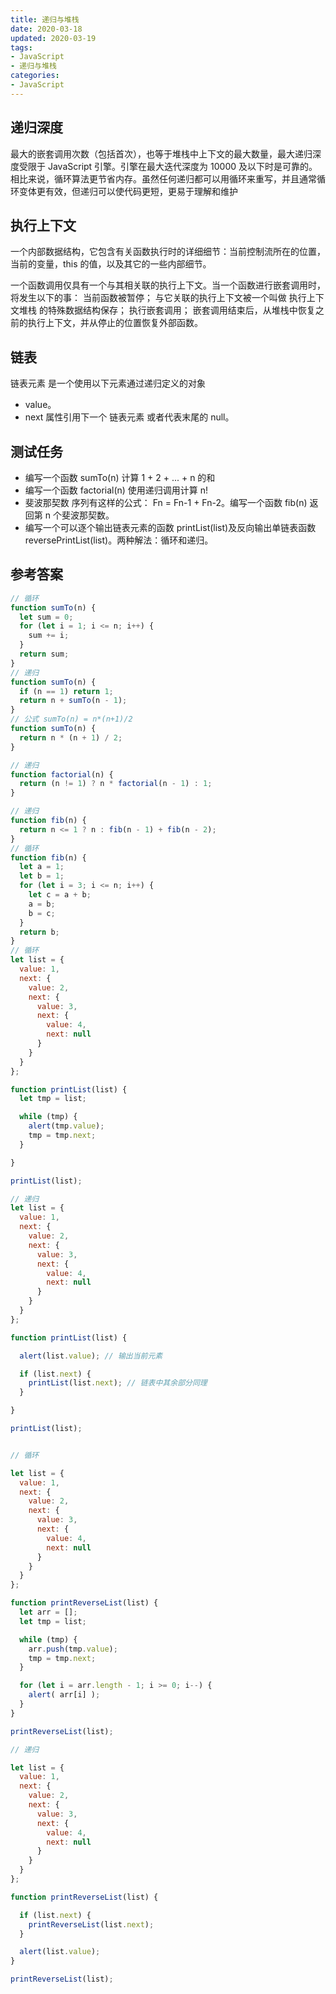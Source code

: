 ```yaml
---
title: 递归与堆栈
date: 2020-03-18
updated: 2020-03-19
tags:
- JavaScript
- 递归与堆栈
categories:
- JavaScript
---
```


## 递归深度

最大的嵌套调用次数（包括首次），也等于堆栈中上下文的最大数量，最大递归深度受限于 JavaScript 引擎。引擎在最大迭代深度为 10000 及以下时是可靠的。相比来说，循环算法更节省内存。虽然任何递归都可以用循环来重写，并且通常循环变体更有效，但递归可以使代码更短，更易于理解和维护

## 执行上下文

一个内部数据结构，它包含有关函数执行时的详细细节：当前控制流所在的位置，当前的变量，this 的值，以及其它的一些内部细节。

一个函数调用仅具有一个与其相关联的执行上下文。当一个函数进行嵌套调用时，将发生以下的事：
当前函数被暂停；
与它关联的执行上下文被一个叫做 执行上下文堆栈 的特殊数据结构保存；
执行嵌套调用；
嵌套调用结束后，从堆栈中恢复之前的执行上下文，并从停止的位置恢复外部函数。

## 链表

链表元素 是一个使用以下元素通过递归定义的对象

* value。
* next 属性引用下一个 链表元素 或者代表末尾的 null。  
  
## 测试任务

* 编写一个函数 sumTo(n) 计算 1 + 2 + ... + n 的和
* 编写一个函数 factorial(n) 使用递归调用计算 n!
* 斐波那契数 序列有这样的公式： Fn = Fn-1 + Fn-2。编写一个函数 fib(n) 返回第 n 个斐波那契数。
* 编写一个可以逐个输出链表元素的函数 printList(list)及反向输出单链表函数reversePrintList(list)。两种解法：循环和递归。

## 参考答案

```javascript
// 循环
function sumTo(n) {
  let sum = 0;
  for (let i = 1; i <= n; i++) {
    sum += i;
  }
  return sum;
}
// 递归
function sumTo(n) {
  if (n == 1) return 1;
  return n + sumTo(n - 1);
}
// 公式 sumTo(n) = n*(n+1)/2
function sumTo(n) {
  return n * (n + 1) / 2;
}

// 递归
function factorial(n) {
  return (n != 1) ? n * factorial(n - 1) : 1;
}

// 递归
function fib(n) {
  return n <= 1 ? n : fib(n - 1) + fib(n - 2);
}
// 循环
function fib(n) {
  let a = 1;
  let b = 1;
  for (let i = 3; i <= n; i++) {
    let c = a + b;
    a = b;
    b = c;
  }
  return b;
}
// 循环
let list = {
  value: 1,
  next: {
    value: 2,
    next: {
      value: 3,
      next: {
        value: 4,
        next: null
      }
    }
  }
};

function printList(list) {
  let tmp = list;

  while (tmp) {
    alert(tmp.value);
    tmp = tmp.next;
  }

}

printList(list);

// 递归
let list = {
  value: 1,
  next: {
    value: 2,
    next: {
      value: 3,
      next: {
        value: 4,
        next: null
      }
    }
  }
};

function printList(list) {

  alert(list.value); // 输出当前元素

  if (list.next) {
    printList(list.next); // 链表中其余部分同理
  }

}

printList(list);


// 循环

let list = {
  value: 1,
  next: {
    value: 2,
    next: {
      value: 3,
      next: {
        value: 4,
        next: null
      }
    }
  }
};

function printReverseList(list) {
  let arr = [];
  let tmp = list;

  while (tmp) {
    arr.push(tmp.value);
    tmp = tmp.next;
  }

  for (let i = arr.length - 1; i >= 0; i--) {
    alert( arr[i] );
  }
}

printReverseList(list);

// 递归

let list = {
  value: 1,
  next: {
    value: 2,
    next: {
      value: 3,
      next: {
        value: 4,
        next: null
      }
    }
  }
};

function printReverseList(list) {

  if (list.next) {
    printReverseList(list.next);
  }

  alert(list.value);
}

printReverseList(list);
```
